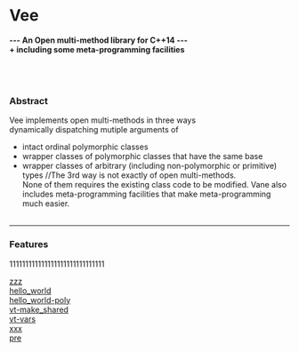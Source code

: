 # Vee




**---  An Open multi-method library for C++14 ---  
     + including some meta-programming facilities**  
&nbsp;  
&nbsp;  
&nbsp;  
### Abstract
Vee implements
open multi-methods in three ways  
dynamically dispatching mutiple arguments of  
- intact ordinal polymorphic classes
- wrapper classes of polymorphic classes that have the same base
- wrapper classes of arbitrary (including non-polymorphic or primitive) types
  //The 3rd way is not exactly of open multi-methods.  
None of them requires the existing class code to be modified.
Vane also includes meta-programming facilities that make meta-programming much easier.
&nbsp;  
&nbsp;  

****

### Features

111111111111111111111111111111

[zzz](zzz.md)  
[hello_world](hello_world.md)  
[hello_world-poly](hello_world-poly.md)  
[vt-make_shared](vt-make_shared.md)  
[vt-vars](vt-vars.md)  
[xxx](xxx.md)  
[pre](pre.md)  

